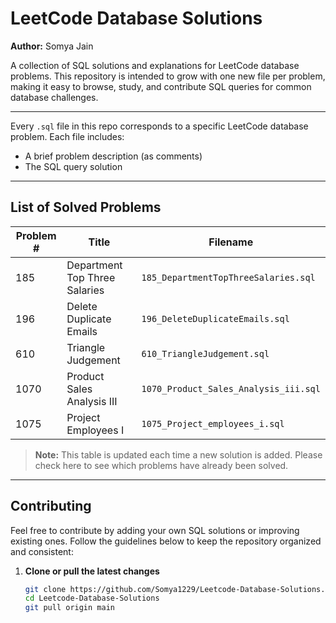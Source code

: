 # LeetCode Database Solutions

**Author:** Somya Jain

A collection of SQL solutions and explanations for LeetCode database problems. This repository is intended to grow with one new file per problem, making it easy to browse, study, and contribute SQL queries for common database challenges.

---

Every `.sql` file in this repo corresponds to a specific LeetCode database problem. Each file includes:

- A brief problem description (as comments)  
- The SQL query solution  

---

## List of Solved Problems

| Problem # | Title                                           | Filename                                          |
|-----------|-------------------------------------------------|---------------------------------------------------|
| 185       | Department Top Three Salaries                   | `185_DepartmentTopThreeSalaries.sql`              |
| 196       | Delete Duplicate Emails                         | `196_DeleteDuplicateEmails.sql`                   |
| 610       | Triangle Judgement                              | `610_TriangleJudgement.sql`                       |
| 1070      | Product Sales Analysis III                      | `1070_Product_Sales_Analysis_iii.sql`             |                  
| 1075      | Project Employees I                             | `1075_Project_employees_i.sql`                    |  

> **Note:** This table is updated each time a new solution is added. Please check here to see which problems have already been solved.

---

## Contributing

Feel free to contribute by adding your own SQL solutions or improving existing ones. Follow the guidelines below to keep the repository organized and consistent:

1. **Clone or pull the latest changes**  
   ```bash
   git clone https://github.com/Somya1229/Leetcode-Database-Solutions.git
   cd Leetcode-Database-Solutions
   git pull origin main

